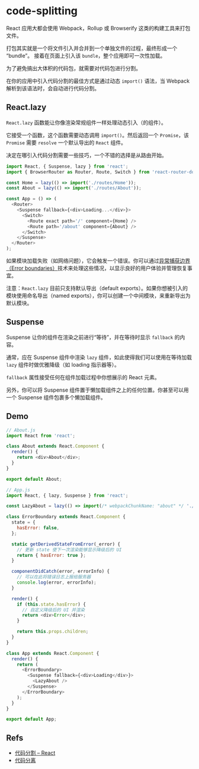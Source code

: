 # code-splitting

React 应用大都会使用 Webpack，Rollup 或 Browserify 这类的构建工具来打包文件。

打包其实就是一个将文件引入并合并到一个单独文件的过程，最终形成一个 “bundle”。 接着在页面上引入该 `bundle`，整个应用即可一次性加载。

为了避免搞出大体积的代码包，就需要对代码包进行分割。

在你的应用中引入代码分割的最佳方式是通过动态 `import()` 语法，当 Webpack 解析到该语法时，会自动进行代码分割。

## React.lazy

`React.lazy` 函数能让你像渲染常规组件一样处理动态引入（的组件）。

它接受一个函数，这个函数需要动态调用 `import()`。然后返回一个 `Promise`，该 `Promise` 需要 `resolve` 一个默认导出的 `React` 组件。

决定在哪引入代码分割需要一些技巧，一个不错的选择是从路由开始。

```javascript
import React, { Suspense, lazy } from 'react';
import { BrowserRouter as Router, Route, Switch } from 'react-router-dom';

const Home = lazy(() => import('./routes/Home'));
const About = lazy(() => import('./routes/About'));

const App = () => (
  <Router>
    <Suspense fallback={<div>Loading...</div>}>
      <Switch>
        <Route exact path='/' component={Home} />
        <Route path='/about' component={About} />
      </Switch>
    </Suspense>
  </Router>
);
```

如果模块加载失败（如网络问题），它会触发一个错误。你可以通过[异常捕获边界（Error boundaries）][error_boundaries]技术来处理这些情况，以显示良好的用户体验并管理恢复事宜。

注意：`React.lazy` 目前只支持默认导出（default exports）。如果你想被引入的模块使用命名导出（named exports），你可以创建一个中间模块，来重新导出为默认模块。

## Suspense

Suspense 让你的组件在渲染之前进行“等待”，并在等待时显示 `fallback` 的内容。

通常，应在 Suspense 组件中渲染 `lazy` 组件，如此使得我们可以使用在等待加载 `lazy` 组件时做优雅降级（如 loading 指示器等）。

`fallback` 属性接受任何在组件加载过程中你想展示的 React 元素。

另外，你可以将 Suspense 组件置于懒加载组件之上的任何位置。你甚至可以用一个 Suspense 组件包裹多个懒加载组件。

## Demo

```javascript
// About.js
import React from 'react';

class About extends React.Component {
  render() {
    return <div>About</div>;
  }
}

export default About;

// App.js
import React, { lazy, Suspense } from 'react';

const LazyAbout = lazy(() => import(/* webpackChunkName: "about" */ './About'));

class ErrorBoundary extends React.Component {
  state = {
    hasError: false,
  };

  static getDerivedStateFromError(_error) {
    // 更新 state 使下一次渲染能够显示降级后的 UI
    return { hasError: true };
  }

  componentDidCatch(error, errorInfo) {
    // 可以在此将错误日志上报给服务器
    console.log(error, errorInfo);
  }

  render() {
    if (this.state.hasError) {
      // 自定义降级后的 UI 并渲染
      return <div>Error</div>;
    }

    return this.props.children;
  }
}

class App extends React.Component {
  render() {
    return (
      <ErrorBoundary>
        <Suspense fallback={<div>Loading</div>}>
          <LazyAbout />
        </Suspense>
      </ErrorBoundary>
    );
  }
}

export default App;
```

## Refs

* [代码分割 – React](https://zh-hans.reactjs.org/docs/code-splitting.html)
* [代码分离](https://webpack.docschina.org/guides/code-splitting/)

[error_boundaries]: https://zh-hans.reactjs.org/docs/error-boundaries.html
